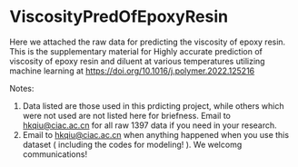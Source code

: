# ViscosityPredOfEpoxyResin
Here we attached the raw data for predicting the viscosity of epoxy resin.
This is the supplementary material for Highly accurate prediction of viscosity of epoxy resin and diluent at various temperatures utilizing machine learning at https://doi.org/10.1016/j.polymer.2022.125216

Notes:
1. Data listed are those used in this prdicting project, while others which were not used are not listed here for briefness. Email to hkqiu@ciac.ac.cn for all raw 1397 data if you need in your research.
2. Email to hkqiu@ciac.ac.cn when anything happened when you use this dataset ( including the codes for modeling! ). We welcomg communications!
